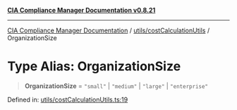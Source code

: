 [**CIA Compliance Manager Documentation v0.8.21**](../../../README.md)

***

[CIA Compliance Manager Documentation](../../../modules.md) / [utils/costCalculationUtils](../README.md) / OrganizationSize

# Type Alias: OrganizationSize

> **OrganizationSize** = `"small"` \| `"medium"` \| `"large"` \| `"enterprise"`

Defined in: [utils/costCalculationUtils.ts:19](https://github.com/Hack23/cia-compliance-manager/blob/689e67e40bb6afe811128d672a0d7dd5fcbdaea5/src/utils/costCalculationUtils.ts#L19)
